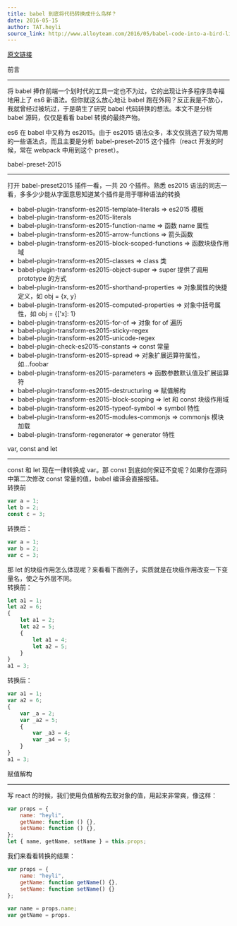 ```yaml
---
title: babel 到底将代码转换成什么鸟样？
date: 2016-05-15
author: TAT.heyli
source_link: http://www.alloyteam.com/2016/05/babel-code-into-a-bird-like/
---
```


<!-- {% raw %} - for jekyll -->

[原文链接](https://github.com/lcxfs1991/blog/issues/9)

前言  

* * *

将 babel 捧作前端一个划时代的工具一定也不为过，它的出现让许多程序员幸福地用上了 es6 新语法。但你就这么放心地让 babel 跑在外网？反正我是不放心，我就曾经过被坑过，于是萌生了研究 babel 代码转换的想法。本文不是分析 babel 源码，仅仅是看看 babel 转换的最终产物。

es6 在 babel 中又称为 es2015。由于 es2015 语法众多，本文仅挑选了较为常用的一些语法点，而且主要是分析 babel-preset-2015 这个插件（react 开发的时候，常在 webpack 中用到这个 preset）。

babel-preset-2015  

* * *

打开 babel-preset2015 插件一看，一共 20 个插件。熟悉 es2015 语法的同志一看，多多少少能从字面意思知道某个插件是用于哪种语法的转换

-   babel-plugin-transform-es2015-template-literals => es2015 模板
-   babel-plugin-transform-es2015-literals
-   babel-plugin-transform-es2015-function-name => 函数 name 属性
-   babel-plugin-transform-es2015-arrow-functions => 箭头函数
-   babel-plugin-transform-es2015-block-scoped-functions => 函数块级作用域
-   babel-plugin-transform-es2015-classes => class 类
-   babel-plugin-transform-es2015-object-super => super 提供了调用 prototype 的方式
-   babel-plugin-transform-es2015-shorthand-properties => 对象属性的快捷定义，如 obj = {x, y}
-   babel-plugin-transform-es2015-computed-properties => 对象中括号属性，如 obj = {\['x]: 1}
-   babel-plugin-transform-es2015-for-of => 对象 for of 遍历
-   babel-plugin-transform-es2015-sticky-regex
-   babel-plugin-transform-es2015-unicode-regex
-   babel-plugin-check-es2015-constants => const 常量
-   babel-plugin-transform-es2015-spread => 对象扩展运算符属性，如...foobar
-   babel-plugin-transform-es2015-parameters => 函数参数默认值及扩展运算符
-   babel-plugin-transform-es2015-destructuring => 赋值解构
-   babel-plugin-transform-es2015-block-scoping => let 和 const 块级作用域
-   babel-plugin-transform-es2015-typeof-symbol => symbol 特性
-   babel-plugin-transform-es2015-modules-commonjs => commonjs 模块加载
-   babel-plugin-transform-regenerator => generator 特性

var, const and let  

* * *

const 和 let 现在一律转换成 var。那 const 到底如何保证不变呢？如果你在源码中第二次修改 const 常量的值，babel 编译会直接报错。  
转换前

```javascript
var a = 1;
let b = 2;
const c = 3;
```

转换后：

```javascript
var a = 1;
var b = 2;
var c = 3;
```

那 let 的块级作用怎么体现呢？来看看下面例子，实质就是在块级作用改变一下变量名，使之与外层不同。  
转换前：

```javascript
let a1 = 1;
let a2 = 6;
{
    let a1 = 2;
    let a2 = 5;
    {
        let a1 = 4;
        let a2 = 5;
    }
}
a1 = 3;
```

转换后：

```javascript
var a1 = 1;
var a2 = 6;
{
    var _a = 2;
    var _a2 = 5;
    {
        var _a3 = 4;
        var _a4 = 5;
    }
}
a1 = 3;
```

赋值解构  

* * *

写 react 的时候，我们使用负值解构去取对象的值，用起来非常爽，像这样：

```javascript
var props = {
    name: "heyli",
    getName: function () {},
    setName: function () {},
};
let { name, getName, setName } = this.props;
```

我们来看看转换的结果：

```javascript
var props = {
    name: "heyli",
    getName: function getName() {},
    setName: function setName() {}
};
 
var name = props.name;
var getName = props.
```


<!-- {% endraw %} - for jekyll -->